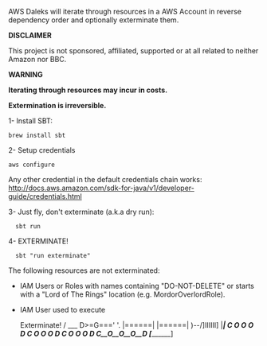 AWS Daleks will iterate through resources in a AWS Account in reverse dependency order and optionally exterminate them.

**DISCLAIMER**

This project is not sponsored, affiliated, supported or at all related to neither Amazon nor BBC.

**WARNING**

**Iterating through resources may incur in costs.**

**Extermination is irreversible.**

1- Install SBT:
```
brew install sbt
```

2- Setup credentials
```
aws configure
```
Any other credential in the default credentials chain works: http://docs.aws.amazon.com/sdk-for-java/v1/developer-guide/credentials.html

3- Just fly, don't exterminate (a.k.a dry run): 
```
  sbt run
```

4- EXTERMINATE!
```
  sbt "run exterminate"
```

The following resources are not exterminated:
- IAM Users or Roles with names containing "DO-NOT-DELETE" or starts with a "Lord of The Rings" location (e.g. MordorOverlordRole).
- IAM User used to execute

    Exterminate!
                   /
              ___
      D>=G==='   '.
            |======|
            |======|
        )--/]IIIIII]
           |_______|
           C O O O D
          C O  O  O D
         C  O  O  O  D
         C__O__O__O__D
        [_____________]
